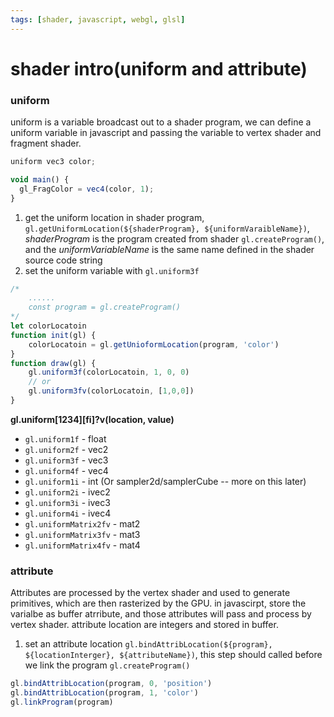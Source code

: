 ```yaml
---
tags: [shader, javascript, webgl, glsl]
---
```

# shader intro(uniform and attribute)

### uniform
uniform is a variable broadcast out to a shader program, we can define a uniform variable in javascript and passing the variable to vertex shader and fragment shader.

```javascript
uniform vec3 color;

void main() {
  gl_FragColor = vec4(color, 1);
}
```

1. get the uniform location in shader program, `gl.getUniformLocation(${shaderProgram}, ${uniformVaraibleName})`, *shaderProgram* is the program created from shader `gl.createProgram()`, and the *uniformVariableName* is the same name defined in the shader source code string
2. set the uniform variable with `gl.uniform3f`

```javascript
/*
    ......
    const program = gl.createProgram()
*/
let colorLocatoin
function init(gl) {
    colorLocatoin = gl.getUnioformLocation(program, 'color')
}
function draw(gl) {
    gl.uniform3f(colorLocatoin, 1, 0, 0)
    // or
    gl.uniform3fv(colorLocatoin, [1,0,0])
}
```

**gl.uniform[1234][fi]?v(location, value)**
- `gl.uniform1f` - float
- `gl.uniform2f` - vec2
- `gl.uniform3f` - vec3
- `gl.uniform4f` - vec4
- `gl.uniform1i` - int (Or sampler2d/samplerCube -- more on this later)
- `gl.uniform2i` - ivec2
- `gl.uniform3i` - ivec3
- `gl.uniform4i` - ivec4
- `gl.uniformMatrix2fv` - mat2
- `gl.uniformMatrix3fv` - mat3
- `gl.uniformMatrix4fv` - mat4




### attribute
Attributes are processed by the vertex shader and used to generate primitives, which are then rasterized by the GPU.
in javascirpt, store the varialbe as buffer atrribute, and those attributes will pass and process by vertex shader. attribute location are integers and stored in buffer.

1. set an attribute location `gl.bindAttribLocation(${program}, ${locationInterger}, ${attributeName})`, this step should called before we link the program `gl.createProgram()`

```javascript
gl.bindAttribLocation(program, 0, 'position')
gl.bindAttribLocation(program, 1, 'color')
gl.linkProgram(program)
```